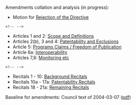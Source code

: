 Amendments collation and analysis (in progress):

-   Motion for [ Rejection of the
    Directive](PlenReject0507Mt "wikilink")

```{=html}
<!-- -->
```
-   Articles 1 and 2: [ Scope and Definitions](PlenDef0507Mt "wikilink")
-   Articles 2(b), 3 and 4: [ Patentability and
    Exclusions](PlenPatentability0507Mt "wikilink")
-   Article 5: [ Programs Claims / Freedom of
    Publication](PlenProgramClaims0507Mt "wikilink")
-   Article 6a: [ Interoperability](PlenInterop0507Mt "wikilink")
-   Articles 7,8: [ Monitoring etc](PlenFollowUp0507Mt "wikilink")

```{=html}
<!-- -->
```
-   Recitals 1 - 10: [ Background
    Recitals](PlenBackgroundRecitals0507Mt "wikilink")
-   Recitals 10a - 17a: [ Patentability
    Recitals](PlenPatentabilityRecitals0507Mt "wikilink")
-   Recitals 18 - 21a: [ Remaining
    Recitals](PlenRemainingRecitals0507Mt "wikilink")

Baseline for amendments: Council text of 2004-03-07
([pdf](http://register.consilium.eu.int/pdf/en/04/st11/st11979-re01.mt04.pdf "wikilink"))
